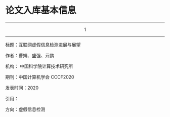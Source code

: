 # 论文入库基本信息

---
<center>1</center>

---

标题：互联网虚假信息检测进展与展望

作者：曹娟、盛强、亓鹏

机构： 中国科学院计算技术研究所

期刊：中国计算机学会 CCCF2020

发表时间：2020

引用：

方向：虚假信息检测
